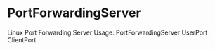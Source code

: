 # PortForwardingServer
Linux Port Forwarding Server
Usage: PortForwardingServer UserPort ClientPort
